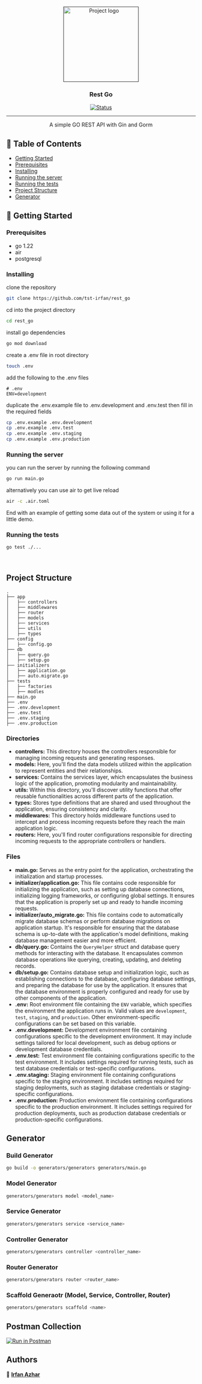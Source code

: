 <p align="center">
  <a href="" rel="noopener">
 <img width=200px height=200px src="https://i.imgur.com/6wj0hh6.jpg" alt="Project logo"></a>
</p>

<h3 align="center">Rest Go</h3>

<div align="center">

[![Status](https://img.shields.io/badge/status-active-success.svg)]()

</div>

---

<p align="center"> A simple GO REST API with Gin and Gorm
    <br> 
</p>

## 📝 Table of Contents

- [Getting Started](#getting_started)
- [Prerequisites](#prerequisites)
- [Installing](#installing)
- [Running the server](#running-the-server)
- [Running the tests](#running-the-tests)
- [Project Structure](#project-structure)
- [Generator](#generator)



## 🏁 Getting Started <a name = "getting_started"></a>


### Prerequisites
- go 1.22
- air
- postgresql


### Installing


clone the repository

```bash
git clone https://github.com/tst-irfan/rest_go
```

cd into the project directory

```bash
cd rest_go
```

install go dependencies

```bash
go mod download
```

create a .env file in root directory
```bash
touch .env
```

add the following to the .env files

```
# .env
ENV=development
```

duplicate the .env.example file to .env.development and .env.test then fill in the required fields

```bash
cp .env.example .env.development
cp .env.example .env.test
cp .env.example .env.staging
cp .env.example .env.production
```

### Running the server

you can run the server by running the following command

```bash
go run main.go
```

alternatively you can use air to get live reload

```bash
air -c .air.toml
```

End with an example of getting some data out of the system or using it for a little demo.

### Running the tests

```bash
go test ./...
```

<br>

## Project Structure

```
.
├── app
│   ├── controllers
│   ├── middlewares
│   ├── router
│   ├── models
│   ├── services
│   ├── utils
│   ├── types
├── config
│   ├── config.go
├── db
│   ├── query.go
│   ├── setup.go
├── initializers
│   ├── application.go
│   ├── auto.migrate.go
├── tests
│   ├── factories
│   ├── modles
├── main.go
├── .env
├── .env.development
├── .env.test
├── .env.staging
├── .env.production
```
### Directories

- **controllers:** This directory houses the controllers responsible for managing incoming requests and generating responses.
- **models:** Here, you'll find the data models utilized within the application to represent entities and their relationships.
- **services:** Contains the services layer, which encapsulates the business logic of the application, promoting modularity and maintainability.
- **utils:** Within this directory, you'll discover utility functions that offer reusable functionalities across different parts of the application.
- **types:** Stores type definitions that are shared and used throughout the application, ensuring consistency and clarity.
- **middlewares:** This directory holds middleware functions used to intercept and process incoming requests before they reach the main application logic.
- **routers:** Here, you'll find router configurations responsible for directing incoming requests to the appropriate controllers or handlers.

### Files
- **main.go:** Serves as the entry point for the application, orchestrating the initialization and startup processes.
- **initializer/application.go:** This file contains code responsible for initializing the application, such as setting up database connections, initializing logging frameworks, or configuring global settings. It ensures that the application is properly set up and ready to handle incoming requests.  
- **initializer/auto_migrate.go:** This file contains code to automatically migrate database schemas or perform database migrations on application startup. It's responsible for ensuring that the database schema is up-to-date with the application's model definitions, making database management easier and more efficient.
- **db/query.go:** Contains the `QueryHelper` struct and database query methods for interacting with the database. It encapsulates common database operations like querying, creating, updating, and deleting records.
- **db/setup.go:** Contains database setup and initialization logic, such as establishing connections to the database, configuring database settings, and preparing the database for use by the application. It ensures that the database environment is properly configured and ready for use by other components of the application.
- **.env:** Root environment file containing the `ENV` variable, which specifies the environment the application runs in. Valid values are `development`, `test`, `staging`, and `production`. Other environment-specific configurations can be set based on this variable.
- **.env.development:** Development environment file containing configurations specific to the development environment. It may include settings tailored for local development, such as debug options or development database credentials.
- **.env.test:** Test environment file containing configurations specific to the test environment. It includes settings required for running tests, such as test database credentials or test-specific configurations.
- **.env.staging:** Staging environment file containing configurations specific to the staging environment. It includes settings required for staging deployments, such as staging database credentials or staging-specific configurations.
- **.env.production:** Production environment file containing configurations specific to the production environment. It includes settings required for production deployments, such as production database credentials or production-specific configurations.


## Generator

### Build Generator

```bash
go build -o generators/generators generators/main.go
```

### Model Generator

```bash
generators/generators model <model_name> 
```

### Service Generator

```bash
generators/generators service <service_name>
```

### Controller Generator

```bash
generators/generators controller <controller_name>
```

### Router Generator

```bash
generators/generators router <router_name>
```

### Scaffold Generaotr (Model, Service, Controller, Router)

```bash
generators/generators scaffold <name>
```


## Postman Collection
  
  [![Run in Postman](https://run.pstmn.io/button.svg)](https://documenter.getpostman.com/view/30788320/2sA3BuWULJ)

## Authors
👤 [**Irfan Azhar**](http://github.com/tst-irfan)


